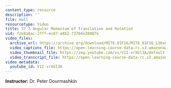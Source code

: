 ```yaml
---
content_type: resource
description: ''
file: null
resourcetype: Video
title: 37.3 Angular Momentum of Translation and Rotation
uid: f2e8a0ac-2fff-ec87-a8b2-73704e38987e
video_files:
  archive_url: https://archive.org/download/MIT8.01F16/MIT8_01F16_L36v01_360p.mp4
  video_captions_file: https://open-learning-course-data-rc.s3.amazonaws.com/8-01sc-classical-mechanics-fall-2016/eaaa3e9a01735f459410f88cd20424ab_V1I-vrXGl3A.vtt
  video_thumbnail_file: https://img.youtube.com/vi/V1I-vrXGl3A/default.jpg
  video_transcript_file: https://open-learning-course-data-rc.s3.amazonaws.com/8-01sc-classical-mechanics-fall-2016/e980e02d242a2e677bc99c1c19b5782d_V1I-vrXGl3A.pdf
video_metadata:
  youtube_id: V1I-vrXGl3A
---
```


**Instructor:** Dr. Peter Dourmashkin